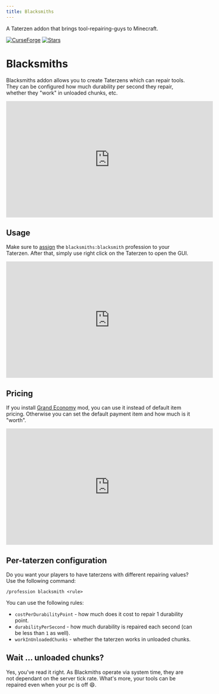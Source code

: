 ```yaml
---
title: Blacksmiths
---
```


A Taterzen addon that brings tool-repairing-guys to Minecraft.

[![CurseForge](https://cf.way2muchnoise.eu/versions/For%20MC_550916_all.svg?style=flat-square)](https://www.curseforge.com/minecraft/mc-mods/blacksmiths)
[![Stars](https://img.shields.io/github/stars/samolego/Blacksmiths?style=flat-square)](https://github.com/samolego/Blacksmiths)

# Blacksmiths

Blacksmiths addon allows you to create Taterzens which can repair tools.
They can be configured how much durability per second they repair, whether they "work" in unloaded chunks, etc.

<iframe width="560" height="315" src="https://www.youtube-nocookie.com/embed/RrduZUPcmfY" title="YouTube video player" frameborder="0" allow="accelerometer; autoplay; clipboard-write; encrypted-media; gyroscope; picture-in-picture" allowfullscreen></iframe>

## Usage

Make sure to [assign](assigning_professions.md#giving-taterzen-a-profession) the `blacksmiths:blacksmith` profession to
your Taterzen.
After that, simply use right click on the Taterzen to open the GUI.

<iframe width="560" height="315" src="https://www.youtube-nocookie.com/embed/9gJV5l_lSlI" title="YouTube video player" frameborder="0" allow="accelerometer; autoplay; clipboard-write; encrypted-media; gyroscope; picture-in-picture" allowfullscreen></iframe>

## Pricing

If you install [Grand Economy](https://www.curseforge.com/minecraft/mc-mods/grand-economy) mod, you can use it instead of default item pricing.
Otherwise you can set the default payment item and how much is it "worth".

<iframe width="560" height="315" src="https://www.youtube-nocookie.com/embed/L8c5hZvJOBU" title="YouTube video player" frameborder="0" allow="accelerometer; autoplay; clipboard-write; encrypted-media; gyroscope; picture-in-picture" allowfullscreen></iframe>

## Per-taterzen configuration

Do you want your players to have taterzens with different repairing values? Use the following command:

```
/profession blacksmith <rule>
```

You can use the following rules:

* `costPerDurabilityPoint` - how much does it cost to repair 1 durability point.
* `durabilityPerSecond` - how much durability is repaired each second (can be less than `1` as well).
* `workInUnloadedChunks` - whether the taterzen works in unloaded chunks.

## Wait ... unloaded chunks?

Yes, you've read it right. As Blackmiths operate via system time, they are not
dependant on the server tick rate. What's more, your tools can be repaired even
when your pc is off :smile:.
